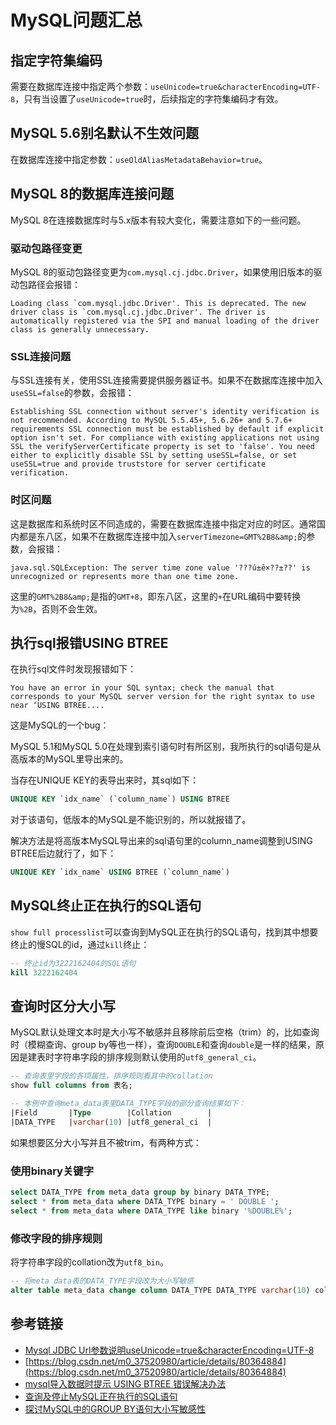 # MySQL问题汇总

## 指定字符集编码

需要在数据库连接中指定两个参数：`useUnicode=true&characterEncoding=UTF-8`，只有当设置了`useUnicode=true`时，后续指定的字符集编码才有效。

## MySQL 5.6别名默认不生效问题

在数据库连接中指定参数：`useOldAliasMetadataBehavior=true`。
<!--more-->
## MySQL 8的数据库连接问题

MySQL 8在连接数据库时与5.x版本有较大变化，需要注意如下的一些问题。

### 驱动包路径变更

MySQL 8的驱动包路径变更为`com.mysql.cj.jdbc.Driver`，如果使用旧版本的驱动包路径会报错：

```
Loading class `com.mysql.jdbc.Driver'. This is deprecated. The new driver class is `com.mysql.cj.jdbc.Driver'. The driver is automatically registered via the SPI and manual loading of the driver class is generally unnecessary.
```

### SSL连接问题

与SSL连接有关，使用SSL连接需要提供服务器证书。如果不在数据库连接中加入`useSSL=false`的参数，会报错：

```
Establishing SSL connection without server's identity verification is not recommended. According to MySQL 5.5.45+, 5.6.26+ and 5.7.6+ requirements SSL connection must be established by default if explicit option isn't set. For compliance with existing applications not using SSL the verifyServerCertificate property is set to 'false'. You need either to explicitly disable SSL by setting useSSL=false, or set useSSL=true and provide truststore for server certificate verification.
```

### 时区问题

这是数据库和系统时区不同造成的，需要在数据库连接中指定对应的时区。通常国内都是东八区，如果不在数据库连接中加入`serverTimezone=GMT%2B8&amp;`的参数，会报错：

```
java.sql.SQLException: The server time zone value '???ú±ê×??±??' is unrecognized or represents more than one time zone.
```

这里的`GMT%2B8&amp;`是指的`GMT+8`，即东八区，这里的`+`在URL编码中要转换为`%2B`，否则不会生效。

## 执行sql报错USING BTREE

在执行sql文件时发现报错如下：

```
You have an error in your SQL syntax; check the manual that corresponds to your MySQL server version for the right syntax to use near ‘USING BTREE....
```

这是MySQL的一个bug：

MySQL 5.1和MySQL 5.0在处理到索引语句时有所区别，我所执行的sql语句是从高版本的MySQL里导出来的。

当存在UNIQUE KEY的表导出来时，其sql如下：

```sql
UNIQUE KEY `idx_name` (`column_name`) USING BTREE
```

对于该语句，低版本的MySQL是不能识别的，所以就报错了。

解决方法是将高版本MySQL导出来的sql语句里的column_name调整到USING BTREE后边就行了，如下：

```sql
UNIQUE KEY `idx_name` USING BTREE (`column_name`)
```

## MySQL终止正在执行的SQL语句

`show full processlist`可以查询到MySQL正在执行的SQL语句，找到其中想要终止的慢SQL的id，通过`kill`终止：

```sql
-- 终止id为3222162404的SQL语句
kill 3222162404
```

## 查询时区分大小写

MySQL默认处理文本时是大小写不敏感并且移除前后空格（trim）的，比如查询时（模糊查询、group by等也一样），查询` DOUBLE `和查询`double`是一样的结果，原因是建表时字符串字段的排序规则默认使用的`utf8_general_ci`。

```sql
-- 查询表里字段的各项属性，排序规则看其中的collation
show full columns from 表名;

-- 本例中查询meta_data表里DATA_TYPE字段的部分查询结果如下：
|Field       |Type        |Collation        |
|DATA_TYPE   |varchar(10) |utf8_general_ci  |
```

如果想要区分大小写并且不被trim，有两种方式：

### 使用binary关键字

```sql
select DATA_TYPE from meta_data group by binary DATA_TYPE;
select * from meta_data where DATA_TYPE binary = ' DOUBLE ';
select * from meta_data where DATA_TYPE like binary '%DOUBLE%';
```

### 修改字段的排序规则

将字符串字段的collation改为`utf8_bin`。

```sql
-- 将meta data表的DATA_TYPE字段改为大小写敏感
alter table meta_data change column DATA_TYPE DATA_TYPE varchar(10) collate utf8_bin;
```

## 参考链接

* [Mysql JDBC Url参数说明useUnicode=true&characterEncoding=UTF-8](https://www.cnblogs.com/mracale/p/5842572.html)
* [https://blog.csdn.net/m0_37520980/article/details/80364884](https://blog.csdn.net/m0_37520980/article/details/80364884)
* [mysql导入数据时提示 USING BTREE 错误解决办法](https://blog.csdn.net/ccfxue/article/details/71118612)
* [查询及停止MySQL正在执行的SQL语句](https://blog.csdn.net/weixin_47766381/article/details/121542788)
* [探讨MySQL中的GROUP BY语句大小写敏感性](https://blog.csdn.net/qq_29752857/article/details/142493234)